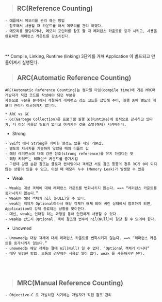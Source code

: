 > ## RC(Reference Counting)
```
- 애플에서 메모리를 관리 하는 방법
- 참조해서 사용할 때 카운트를 해서 메모리를 관리 하겠다.
- 메모리를 할당하거나, 메모리 포인터를 참조 할 때 레퍼런스 카운트를 증가 시키고, 사용을 완료하면 레퍼런스 카운트를 감소시킨다.
```
<br><br>
** Compile, Linking, Runtime (linking) 3단계를 거쳐 Application 이 빌드되고 만들어져서 실행된다.

> ## ARC(Automatic Reference Counting)
```
ARC(Automatic Reference Counting)는 컴파일 타임(compile time)에 기존 MRC때 개발자가 직접 코드를 작성해야 되던 부분을 
자동으로 구문을 분석해서 적절하게 레퍼런스 감소 코드를 삽입해 주어, 실행 중에 별도의 메모리 관리가 이루어지지 않는다.

* ARC vs GC
- GC(Garbage Collection)은 프로그램 실행 중(Runtime)에 동적으로 감시하고 있다가, 더 이상 사용할 필요가 없다고 여겨지는 것을 소멸(해제) 시켜버린다.
```


*  Strong  <br>
```
- Swift 에서 Strong은 어떠한 설정도 없을 때의 기본값.
- 별도의 지시자를 기술하지 않았을 때의 디폴트 값
- 해당 레퍼런스에 대해 강한 참조(strong reference)를 유지 하겠다는 뜻
- 해당 키워드는 레퍼런스 카운트를 증가시킴
- 그런데 강한 순환 참조는 클로저 캡처링이나 객체간 서로 참조 등등의 경우 RC가 0이 되지 않는 상황이 있을 수 있고, 이럴 때 메모리 누수 (Memory Leak)가 발생할 수 있음
```

*  Weak  <br>
```
- Weak는 대상 객체에 대해 레퍼런스 카운트를 변화시키지 않는다. ==> “레퍼런스 카운트를 증가시키지 않는다.”
- Weak는 해당 객체가 nil (NULL)일 수 있다.
- weak는 객체가 Optional이라서 해당 객체가 해제 되어 버린 상태에서 참조하게 되면, Application이 강제 종료되는 상황을 맞이한다.
- 대신, weak는 언래핑 하는 과정을 통해 안전하게 사용할 수 있다.
- weak는 반드시 Optional. 객체 참조형 변수에 nil(Null)이 할당 될 수 있어야 한다.
```

*  Unowned  <br>
```
- Unowned는 대상 객체에 대해 레퍼런스 카운트를 변화시키지 않는다. ==> “레퍼런스 카운트를 증가시키지 않는다.”
- unowned는 해당 객체는 절대 nil(Null) 일 수 없다. “Optional 객체가 아니다” 
- 매우 위험한 방법. 보통의 경우에는 사용할 일이 없다. weak 를 사용하시면 된다.
```

<br><br>
> ## MRC(Manual Reference Counting)
```
- Objective-C 로 개발하던 시기에는 개발자가 직접 참조 관리
```
